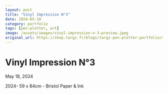 ```yaml
---
layout: post
title: "Vinyl Impression N°3"
date: 2024-05-18
category: portfolio
tags: [pen-plotter, art]
image: /assets/images/vinyl-impression-n-3-preview.jpeg
original_url: https://shop.targz.fr/blogs/targz-pen-plotter-portfolio/vinyl-impression-n-3
---
```



# Vinyl Impression N°3
May 18, 2024

2024- 59 x 84cm - Bristol Paper & Ink
